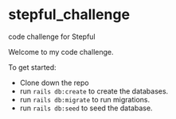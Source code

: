 # stepful_challenge
code challenge for Stepful

Welcome to my code challenge. 

To get started:

- Clone down the repo
- run `rails db:create` to create the databases.
- run `rails db:migrate` to run migrations.
- run `rails db:seed` to seed the database.
